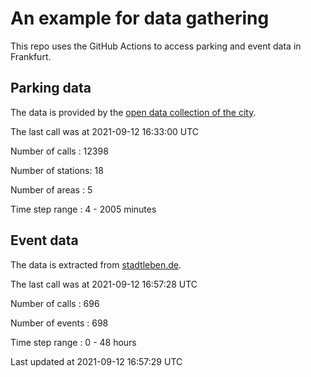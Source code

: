 # An example for data gathering

This repo uses the GitHub Actions to access parking and event data in Frankfurt.

## Parking data
The data is provided by the [open data collection of the city](https://www.offenedaten.frankfurt.de/).

The last call was at 2021-09-12 16:33:00 UTC

Number of calls   : 12398

Number of stations:    18

Number of areas   :     5

Time step range   :     4 -  2005 minutes


## Event data
The data is extracted from [stadtleben.de](https://stadtleben.de/frankfurt/).

The last call was at 2021-09-12 16:57:28 UTC

Number of calls   : 696

Number of events  : 698

Time step range   :   0 -  48 hours


Last updated at 2021-09-12 16:57:29 UTC
